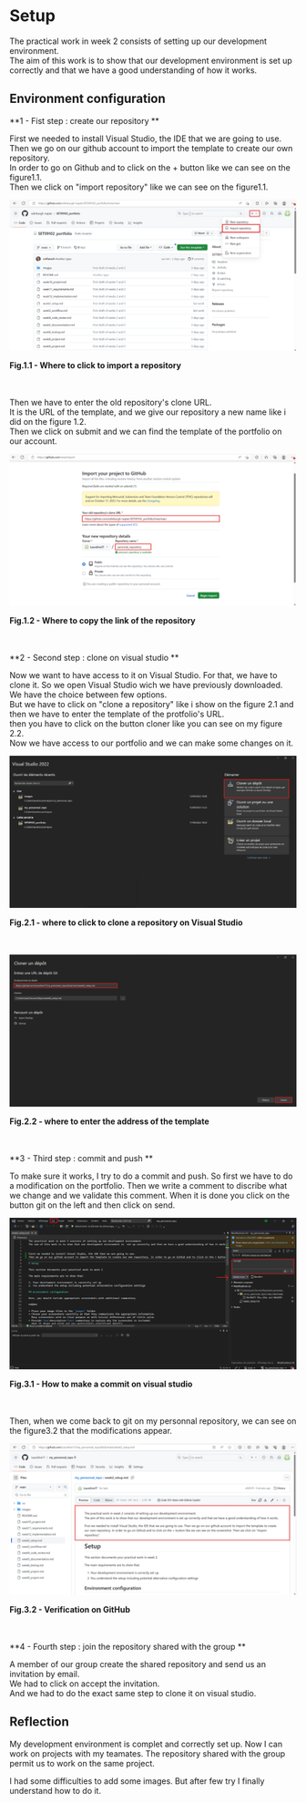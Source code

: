 

# Setup

The practical work in week 2 consists of setting up our development environment. <br> 
The aim of this work is to show that our development environment is  set up correctly and that we have a good understanding of how it works.<br>


## Environment configuration

**1 - Fist step : create our repository **<br>

First we needed to install Visual Studio, the IDE that we are going to use.<br>
Then we go on our github account to import the template to create our own repository.<br>
In order to go on Github and to click on the + button like we can see on the figure1.1. <br>
Then we click on "import repository" like we can see on the figure1.1. <br>


![screenshot 1](images/import_repository.png)
<figcaption><b>Fig.1.1 - Where to click to import a repository</b></figcaption><br><br>

Then we have to enter the old repository's clone URL.<br>
It is the URL of the template, and we give our repository a new name like i did on the figure 1.2. <br>
Then we click on submit and we can find the template of the portfolio on our account.<br>

![screenshot 2](images/import_repository2.png)
<figcaption><b>Fig.1.2 - Where to copy the link of the repository</b></figcaption><br><br>

**2 - Second step : clone on visual studio **<br>

Now we want to have access to it on Visual Studio. For that, we have to clone it.
So we open Visual Studio wich we have previously downloaded. We have the choice between few options. <br>
But we have to click on "clone a repository" like i show on the figure 2.1 and then we have to enter the template of the protfolio's URL.<br>
then you have to click on the button cloner like you can see on my figure 2.2.<br>
Now we have access to our portfolio and we can make some changes on it. <br>

![screenshot 3](images/cloner_un_depot.png)
<figcaption><b>Fig.2.1 - where to click to clone a repository on Visual Studio</b></figcaption><br><br>

![screenshot 4](images/cloner_un_depot2.png)
<figcaption><b>Fig.2.2 - where to enter the address of the template</b></figcaption><br><br>

**3 - Third step : commit and push **<br>

To make sure it works, I try to do a commit and push. So first we have to do a modification on the portfolio.
Then we write a comment to discribe what we change and we validate this comment. 
When it is done you click on the button git on the left and then click on send. <br>

![screenshot 5](images/commentaires.png)
<figcaption><b>Fig.3.1 - How to make a commit on visual studio</b></figcaption><br><br>


Then, when we come back to git on my personnal repository, we can see on the figure3.2 that the modifications appear.<br> 

![screenshot 6](images/modif_sur_git.png)
<figcaption><b>Fig.3.2 - Verification on GitHub</b></figcaption><br><br>

**4 - Fourth step : join the repository shared with the group **<br>

A member of our group create the shared repository and send us an invitation by email. <br>
We had to click on accept the invitation. <br>
And we had to do the exact same step to clone it on visual studio. <br>


## Reflection

My development environment is complet and correctly set up.
Now I can work on projects with my teamates.
The repository shared with the group permit us to work on the same project.

I had some difficulties to add some images. But after few try I finally understand how to do it. 





